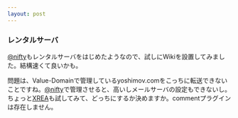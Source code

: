 ```yaml
---
layout: post
---
```

<h3>レンタルサーバ</h3>
<p><a href="http://www.nifty.com/">@nifty</a>もレンタルサーバをはじめたようなので、試しにWikiを設置してみました。結構速くて良いかも。</p>
<p>問題は、Value-Domainで管理しているyoshimov.comをこっちに転送できないことですね。<a href="http://www.nifty.com/">@nifty</a>で管理させると、高いしメールサーバの設定もできないし。ちょっと<a href="http://www.xrea.com">XREA</a>も試してみて、どっちにするか決めますか。<span class="error">commentプラグインは存在しません。</span> </p>
